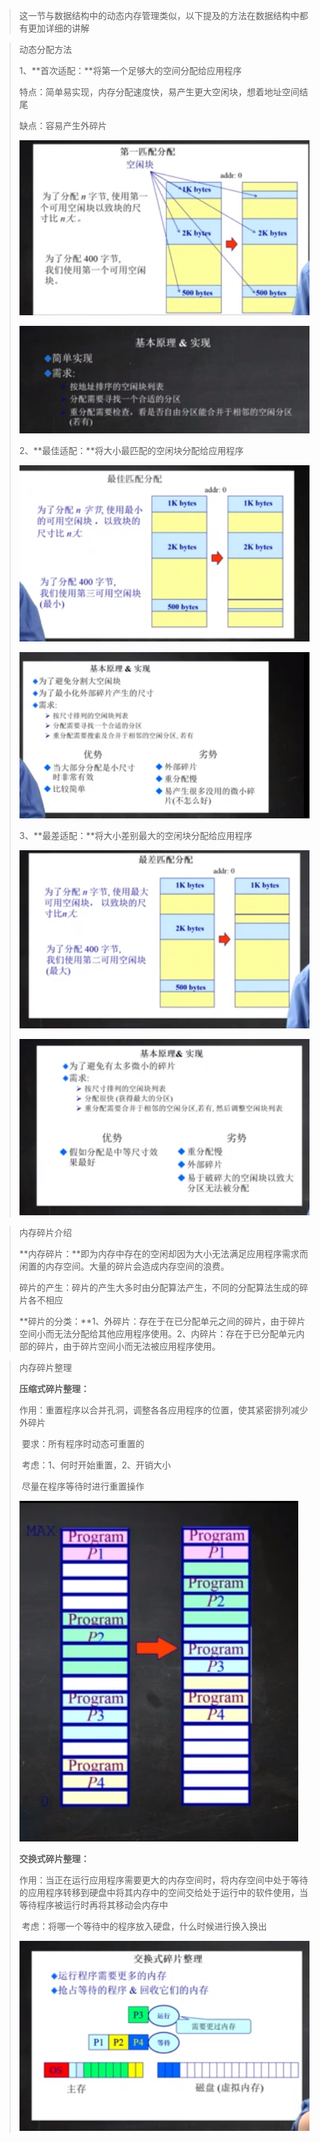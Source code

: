 > 这一节与数据结构中的动态内存管理类似，以下提及的方法在数据结构中都有更加详细的讲解

> 动态分配方法
>
> 1、**首次适配：**将第一个足够大的空间分配给应用程序
>
> 特点：简单易实现，内存分配速度快，易产生更大空闲块，想着地址空间结尾
>
> 缺点：容易产生外碎片
>
> ![image-20210203173248896](image\image-20210203173248896.png)
>
> ![image-20210203173356300](image\image-20210203173356300.png)
>
> 2、**最佳适配：**将大小最匹配的空闲块分配给应用程序
>
> ![image-20210203173705410](image\image-20210203173705410.png)
>
> ![image-20210203173722233](image\image-20210203173722233.png)
>
> 3、**最差适配：**将大小差别最大的空闲块分配给应用程序
>
> ![image-20210203173827608](image\image-20210203173827608.png)
>
> ![image-20210203173851494](image\image-20210203173851494.png)

> 内存碎片介绍
>
> **内存碎片：**即为内存中存在的空闲却因为大小无法满足应用程序需求而闲置的内存空间。大量的碎片会造成内存空间的浪费。
>
> 碎片的产生：碎片的产生大多时由分配算法产生，不同的分配算法生成的碎片各不相应
>
> **碎片的分类：**1、外碎片：存在于在已分配单元之间的碎片，由于碎片空间小而无法分配给其他应用程序使用。2、内碎片：存在于已分配单元内部的碎片，由于碎片空间小而无法被应用程序使用。

> 内存碎片整理
>
> **压缩式碎片整理：**
>
> ​	作用：重置程序以合并孔洞，调整各各应用程序的位置，使其紧密排列减少外碎片
>
> ​	要求：所有程序时动态可重置的
>
> ​	考虑：1、何时开始重置，2、开销大小
>
> ​	尽量在程序等待时进行重置操作
>
> ![image-20210203174645996](image\image-20210203174645996.png)
>
> **交换式碎片整理：**
>
> ​	作用：当正在运行应用程序需要更大的内存空间时，将内存空间中处于等待的应用程序转移到硬盘中将其内存中的空间交给处于运行中的软件使用，当等待程序被运行时再将其移动会内存中
>
> ​	考虑：将哪一个等待中的程序放入硬盘，什么时候进行换入换出
>
> ![image-20210203175747022](image\image-20210203175747022.png)